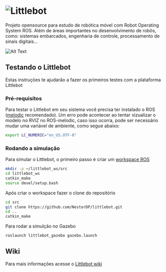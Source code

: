 # ![Littlebot](https://ap.imagensbrasil.org/images/2019/12/13/littlebottitulo.png)

Projeto opensource para estudo de robótica móvel com Robot Operating System ROS. Além de áreas importantes no desenvolvimento de robôs, como: sistemas embarcados, engenharia de controle, processamento de sinais digitais...

![Alt Text](https://user-images.githubusercontent.com/37759765/128800773-a2714fbc-2218-4c7c-a7a5-e6070d67b1a1.png)

## Testando o Littlebot

Estas instruções te ajudarão a fazer os primeiros testes com a plataforma Littlebot

### Pré-requisitos

Para testar o Littlebot em seu sistema você precisa ter instalado o ROS ([melodic](http://wiki.ros.org/melodic) recomendado). Um erro pode acontecer ao tentar vizualizar o modelo no RVIZ no ROS-melodic, caso isso ocorra, pode ser necessário mudar uma variável de ambiente, como segue abaixo:

```bash
export LC_NUMERIC="en_US.UTF-8"
```

### Rodando a simulação

Para simular o Littlebot, o primeiro passo é criar um [workspace ROS](http://wiki.ros.org/catkin/Tutorials/create_a_workspace)

```bash
mkdir -p ~/littlebot_ws/src
cd littlebot_ws
catkin_make
source devel/setup.bash
```

Após criar o workspace fazer o clone do repositório

```bash
cd src
git clone https://github.com/NestorDP/littlebot.git
cd ..
catkin_make
```

Para rodar a simulção no Gazebo

```bash
roslaunch littlebot_gazebo gazebo.launch
```

## Wiki

Para mais informações acesse o [Littlebot wiki](https://github.com/NestorDP/littlebot/wiki)
